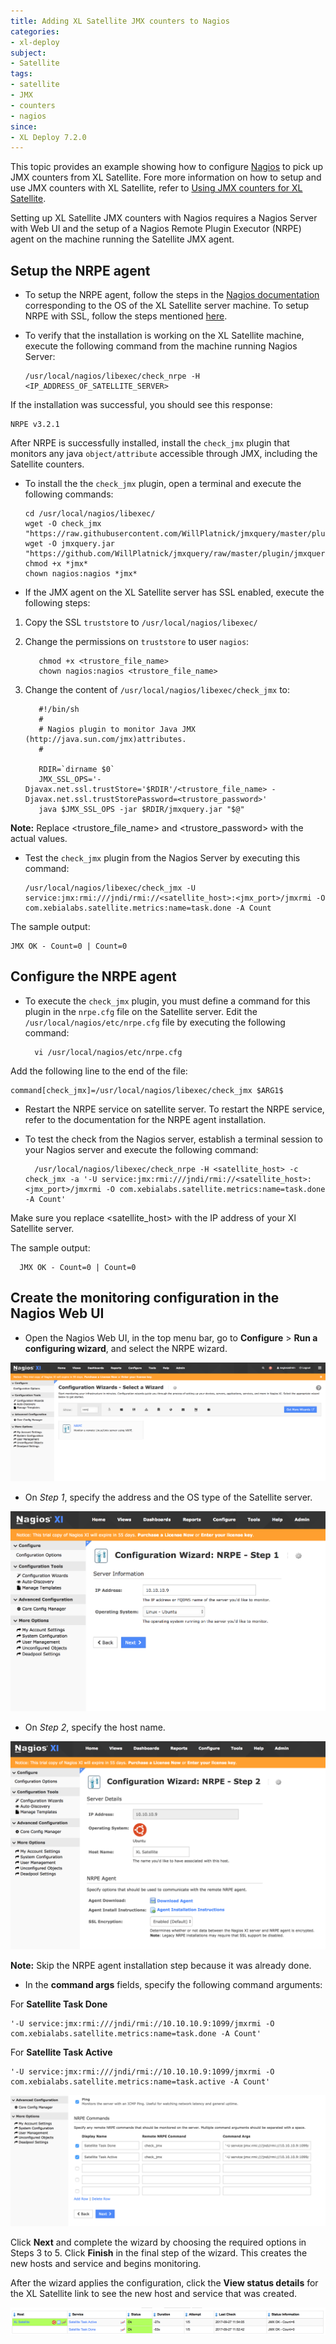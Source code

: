 ```yaml
---
title: Adding XL Satellite JMX counters to Nagios
categories:
- xl-deploy
subject:
- Satellite
tags:
- satellite
- JMX
- counters
- nagios
since:
- XL Deploy 7.2.0
---
```


This topic provides an example showing how to configure [Nagios](https://www.nagios.org/) to pick up JMX counters from XL Satellite. Fore more information on how to setup and use JMX counters with XL Satellite, refer to [Using JMX counters for XL Satellite](/xl-deploy/how-to/using-jmx-counters-for-xl-satellite.html).

Setting up XL Satellite JMX counters with Nagios requires a Nagios Server with Web UI and the setup of a Nagios Remote Plugin Executor (NRPE) agent on the machine running the Satellite JMX agent.

## Setup the NRPE agent

* To setup the NRPE agent, follow the steps in the [Nagios documentation](https://support.nagios.com/kb/article/nrpe-how-to-install-nrpe-v3-from-source.html) corresponding to the OS of the XL Satellite server machine. To setup NRPE with SSL, follow the steps mentioned [here](https://support.nagios.com/kb/article.php?id=519).

* To verify that the installation is working on the XL Satellite machine, execute the following command from the machine running Nagios Server:

      /usr/local/nagios/libexec/check_nrpe -H <IP_ADDRESS_OF_SATELLITE_SERVER>

If the installation was successful, you should see this response:

    NRPE v3.2.1

After NRPE is successfully installed, install the `check_jmx` plugin that monitors any java `object/attribute` accessible through JMX, including the Satellite counters.

* To install the the `check_jmx` plugin, open a terminal and execute the following commands:

      cd /usr/local/nagios/libexec/
      wget -O check_jmx "https://raw.githubusercontent.com/WillPlatnick/jmxquery/master/plugin/check_jmx"
      wget -O jmxquery.jar "https://github.com/WillPlatnick/jmxquery/raw/master/plugin/jmxquery.jar"
      chmod +x *jmx*
      chown nagios:nagios *jmx*

* If the JMX agent on the XL Satellite server has SSL enabled, execute the following steps:
1. Copy the SSL `truststore` to `/usr/local/nagios/libexec/`
1. Change the permissions on `truststore` to user `nagios`:

          chmod +x <trustore_file_name>
          chown nagios:nagios <trustore_file_name>

1. Change the content of `/usr/local/nagios/libexec/check_jmx` to:

          #!/bin/sh
          #
          # Nagios plugin to monitor Java JMX (http://java.sun.com/jmx)attributes.
          #

          RDIR=`dirname $0`
          JMX_SSL_OPS='-Djavax.net.ssl.trustStore='$RDIR'/<trustore_file_name> -Djavax.net.ssl.trustStorePassword=<trustore_password>'
          java $JMX_SSL_OPS -jar $RDIR/jmxquery.jar "$@"

**Note:** Replace <trustore_file_name> and <trustore_password> with the actual values.

* Test the `check_jmx` plugin from the Nagios Server by executing this command:

      /usr/local/nagios/libexec/check_jmx -U service:jmx:rmi:///jndi/rmi://<satellite_host>:<jmx_port>/jmxrmi -O com.xebialabs.satellite.metrics:name=task.done -A Count

The sample output:

    JMX OK - Count=0 | Count=0

## Configure the NRPE agent

* To execute the `check_jmx` plugin, you must define a command for this plugin in the `nrpe.cfg` file on the Satellite server. Edit the `/usr/local/nagios/etc/nrpe.cfg` file by executing the following command:

        vi /usr/local/nagios/etc/nrpe.cfg

Add the following line to the end of the file:

    command[check_jmx]=/usr/local/nagios/libexec/check_jmx $ARG1$

* Restart the NRPE service on satellite server. To restart the NRPE service, refer to the documentation for the NRPE agent installation.

* To test the check from the Nagios server, establish a terminal session to your Nagios server and execute the following command:

        /usr/local/nagios/libexec/check_nrpe -H <satellite_host> -c check_jmx -a '-U service:jmx:rmi:///jndi/rmi://<satellite_host>:<jmx_port>/jmxrmi -O com.xebialabs.satellite.metrics:name=task.done -A Count'

Make sure you replace <satellite_host> with the IP address of your Xl Satellite server.

The sample output:

      JMX OK - Count=0 | Count=0

## Create the monitoring configuration in the Nagios Web UI  

* Open the Nagios Web UI, in the top menu bar, go to **Configure** > **Run a configuring wizard**, and select the NRPE wizard.

![image](images/config_wizard_step1.png)


* On *Step 1*,  specify the address and the OS type of the Satellite server.

![image](images/config_wizard_step1_1.png)


* On *Step 2*, specify the host name.

![image](images/config_wizard_step2.png)

**Note:**  Skip the NRPE agent installation step because it was already done.


* In the **command args** fields, specify the following command arguments:

For **Satellite Task Done**

    '-U service:jmx:rmi:///jndi/rmi://10.10.10.9:1099/jmxrmi -O com.xebialabs.satellite.metrics:name=task.done -A Count'

For **Satellite Task Active**

    '-U service:jmx:rmi:///jndi/rmi://10.10.10.9:1099/jmxrmi -O com.xebialabs.satellite.metrics:name=task.active -A Count'

![image](images/config_wizard_step2_1.png)    

Click **Next** and complete the wizard by choosing the required options in Steps 3 to 5. Click **Finish** in the final step of the wizard. This creates the new hosts and service and begins monitoring.

After the wizard applies the configuration, click the **View status details** for the XL Satellite link to see the new host and service that was created.    

![image](images/config_wizard_final_step.png)
